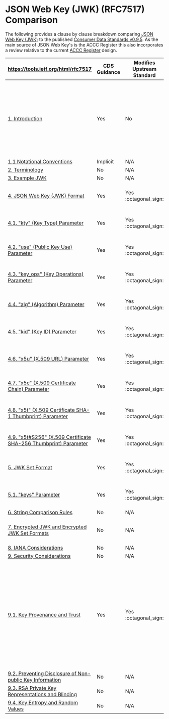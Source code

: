 
# JSON Web Key (JWK) (RFC7517) Comparison

The following provides a clause by clause breakdown comparing [JSON Web Key (JWK)](https://tools.ietf.org/html/rfc7517) to the published [Consumer Data Standards v0.9.5](https://consumerdatastandardsaustralia.github.io/standards). As the main source of JSON Web Key's is the ACCC Register this also incorporates a review relative to the current [ACCC Register](https://cdr-register.github.io/register) design.

|  **https://tools.ietf.org/html/rfc7517** | **CDS Guidance** | **Modifies Upstream Standard** | **Summary** |
| --- | --- | --- | --- |
|  [1. Introduction](https://tools.ietf.org/html/rfc7517#section-1) | Yes | No | The CDS Standards reference this RFC without explicitly ever discussing it. Most of what would generally be JWK related management is handled by the ACCC Register. The ACCC Register is currently intended to publish metadata in a custom format (ie. NOT JWK) |
|  [1.1 Notational Conventions](https://tools.ietf.org/html/rfc7517#section-1.1) | Implicit | N/A | [Aligned to Standards](https://consumerdatastandardsaustralia.github.io/standards/#introduction "Aligned to Standards") |
|  [2. Terminology](https://tools.ietf.org/html/rfc7517#section-2) | No | N/A |  |
|  [3. Example JWK](https://tools.ietf.org/html/rfc7517#section-3) | No | N/A |  |
|  [4. JSON Web Key (JWK) Format](https://tools.ietf.org/html/rfc7517#section-4) | Yes | Yes :octagonal_sign: | The [current Register design](https://cdr-register.github.io/register/#tocSregisterjwk) bundles the JWKs are flattened raw text entries |
|  [4.1. "kty" (Key Type) Parameter](https://tools.ietf.org/html/rfc7517#section-4.1) | Yes | Yes :octagonal_sign: | The [current Register design](https://cdr-register.github.io/register/#tocSregisterjwk) bundles the JWKs are flattened raw text entries |
|  [4.2. "use" (Public Key Use) Parameter](https://tools.ietf.org/html/rfc7517#section-4.2) | Yes | Yes :octagonal_sign: | The [current Register design](https://cdr-register.github.io/register/#tocSregisterjwk) bundles the JWKs are flattened raw text entries |
|  [4.3. "key_ops" (Key Operations) Parameter](https://tools.ietf.org/html/rfc7517#section-4.3) | Yes | Yes :octagonal_sign: | The [current Register design](https://cdr-register.github.io/register/#tocSregisterjwk) bundles the JWKs are flattened raw text entries |
|  [4.4. "alg" (Algorithm) Parameter](https://tools.ietf.org/html/rfc7517#section-4.4) | Yes | Yes :octagonal_sign: | The [current Register design](https://cdr-register.github.io/register/#tocSregisterjwk) bundles the JWKs are flattened raw text entries |
|  [4.5. "kid" (Key ID) Parameter](https://tools.ietf.org/html/rfc7517#section-4.5) | Yes | Yes :octagonal_sign: | The [current Register design](https://cdr-register.github.io/register/#tocSregisterjwk) bundles the JWKs are flattened raw text entries |
|  [4.6. "x5u" (X.509 URL) Parameter](https://tools.ietf.org/html/rfc7517#section-4.6) | Yes | Yes :octagonal_sign: | The [current Register design](https://cdr-register.github.io/register/#tocSregisterjwk) bundles the JWKs are flattened raw text entries |
|  [4.7. "x5c" (X.509 Certificate Chain) Parameter](https://tools.ietf.org/html/rfc7517#section-4.7) | Yes | Yes :octagonal_sign: | The [current Register design](https://cdr-register.github.io/register/#tocSregisterjwk) bundles the JWKs are flattened raw text entries |
|  [4.8. "x5t" (X.509 Certificate SHA-1 Thumbprint) Parameter](https://tools.ietf.org/html/rfc7517#section-4.8) | Yes | Yes :octagonal_sign: | The [current Register design](https://cdr-register.github.io/register/#tocSregisterjwk) bundles the JWKs are flattened raw text entries |
|  [4.9. "x5t#S256" (X.509 Certificate SHA-256 Thumbprint) Parameter](https://tools.ietf.org/html/rfc7517#section-4.9) | Yes | Yes :octagonal_sign: | The [current Register design](https://cdr-register.github.io/register/#tocSregisterjwk) bundles the JWKs are flattened raw text entries |
|  [5. JWK Set Format](https://tools.ietf.org/html/rfc7517#section-5) | Yes | Yes :octagonal_sign: | The [current Register design](https://cdr-register.github.io/register/#tocSregisterjwk) bundles the JWKs are flattened raw text entries |
|  [5.1. "keys" Parameter](https://tools.ietf.org/html/rfc7517#section-5.1) | Yes | Yes :octagonal_sign: | The [current Register design](https://cdr-register.github.io/register/#tocSregisterjwk) bundles the JWKs are flattened raw text entries |
|  [6. String Comparison Rules](https://tools.ietf.org/html/rfc7517#section-6) | No | N/A |  |
|  [7. Encrypted JWK and Encrypted JWK Set Formats](https://tools.ietf.org/html/rfc7517#section-7) | No | N/A | Non Public Key Material is never intended to be disclosed by OPs to the Register |
|  [8. IANA Considerations](https://tools.ietf.org/html/rfc7517#section-8) | No | N/A |  |
|  [9. Security Considerations](https://tools.ietf.org/html/rfc7517#section-9) | No | N/A |  |
|  [9.1. Key Provenance and Trust](https://tools.ietf.org/html/rfc7517#section-9.1) | Yes | Yes :octagonal_sign: | *"One should place no more trust in the data cryptographically secured by a key than in the method by which it was obtained and in the trustworthiness of the entity asserting an association with the key."*<br/><br/>ACCC Register design expects that JWK sets will be accepted, without tamper/signing/encryption verbatim for all participants directly from the register |
|  [9.2. Preventing Disclosure of Non-public Key Information](https://tools.ietf.org/html/rfc7517#section-9.2) | No | N/A |  |
|  [9.3. RSA Private Key Representations and Blinding](https://tools.ietf.org/html/rfc7517#section-9.3) | No | N/A |  |
|  [9.4. Key Entropy and Random Values](https://tools.ietf.org/html/rfc7517#section-9.4) | No | N/A |  |
